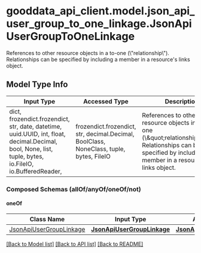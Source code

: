 # gooddata_api_client.model.json_api_user_group_to_one_linkage.JsonApiUserGroupToOneLinkage

References to other resource objects in a to-one (\\\"relationship\\\"). Relationships can be specified by including a member in a resource's links object.

## Model Type Info
Input Type | Accessed Type | Description | Notes
------------ | ------------- | ------------- | -------------
dict, frozendict.frozendict, str, date, datetime, uuid.UUID, int, float, decimal.Decimal, bool, None, list, tuple, bytes, io.FileIO, io.BufferedReader,  | frozendict.frozendict, str, decimal.Decimal, BoolClass, NoneClass, tuple, bytes, FileIO | References to other resource objects in a to-one (\\\&quot;relationship\\\&quot;). Relationships can be specified by including a member in a resource&#x27;s links object. | 

### Composed Schemas (allOf/anyOf/oneOf/not)
#### oneOf
Class Name | Input Type | Accessed Type | Description | Notes
------------- | ------------- | ------------- | ------------- | -------------
[JsonApiUserGroupLinkage](JsonApiUserGroupLinkage.md) | [**JsonApiUserGroupLinkage**](JsonApiUserGroupLinkage.md) | [**JsonApiUserGroupLinkage**](JsonApiUserGroupLinkage.md) |  | 

[[Back to Model list]](../../README.md#documentation-for-models) [[Back to API list]](../../README.md#documentation-for-api-endpoints) [[Back to README]](../../README.md)

